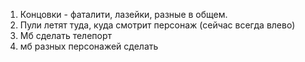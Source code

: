1. Концовки - фаталити, лазейки, разные в общем.
2. Пули летят туда, куда смотрит персонаж (сейчас всегда влево)
3. Мб сделать телепорт
4. мб разных персонажей сделать